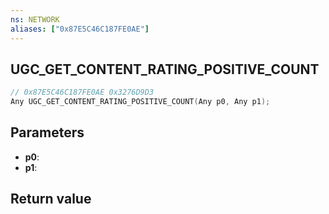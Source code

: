 ```yaml
---
ns: NETWORK
aliases: ["0x87E5C46C187FE0AE"]
---
```

## UGC_GET_CONTENT_RATING_POSITIVE_COUNT

```c
// 0x87E5C46C187FE0AE 0x3276D9D3
Any UGC_GET_CONTENT_RATING_POSITIVE_COUNT(Any p0, Any p1);
```

## Parameters
* **p0**: 
* **p1**: 

## Return value
